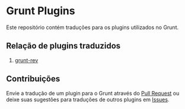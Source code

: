 # Grunt Plugins

Este repositório contém traduções para os plugins utilizados no Grunt.

## Relação de plugins traduzidos

1. [grunt-rev](plugins/grunt-rev.md)


## Contribuições

Envie a tradução de um plugin para o Grunt através do [Pull Request](https://github.com/vitorbritto/docs-grunt-plugins/pulls) ou deixe suas sugestões para traduções de outros plugins em [Issues](https://github.com/vitorbritto/docs-grunt-plugins/issues).
